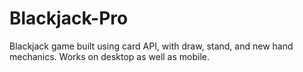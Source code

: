 # Blackjack-Pro
Blackjack game built using card API, with draw, stand, and new hand mechanics.
Works on desktop as well as mobile.
